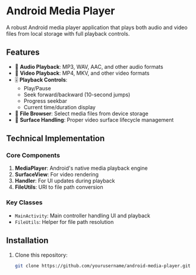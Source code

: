 # Android Media Player


A robust Android media player application that plays both audio and video files from local storage with full playback controls.

## Features

- 🎵 **Audio Playback**: MP3, WAV, AAC, and other audio formats
- 🎥 **Video Playback**: MP4, MKV, and other video formats
- 🎚️ **Playback Controls**:
  - Play/Pause
  - Seek forward/backward (10-second jumps)
  - Progress seekbar
  - Current time/duration display
- 📁 **File Browser**: Select media files from device storage
- 🔄 **Surface Handling**: Proper video surface lifecycle management

## Technical Implementation

### Core Components

1. **MediaPlayer**: Android's native media playback engine
2. **SurfaceView**: For video rendering
3. **Handler**: For UI updates during playback
4. **FileUtils**: URI to file path conversion

### Key Classes

- `MainActivity`: Main controller handling UI and playback
- `FileUtils`: Helper for file path resolution

## Installation

1. Clone this repository:
   ```bash
   git clone https://github.com/yourusername/android-media-player.git
